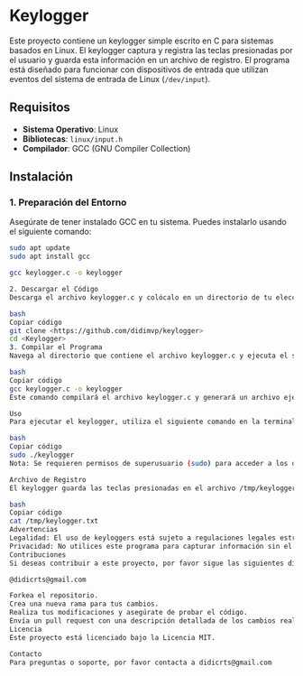 # Keylogger

Este proyecto contiene un keylogger simple escrito en C para sistemas basados en Linux. El keylogger captura y registra las teclas presionadas por el usuario y guarda esta información en un archivo de registro. El programa está diseñado para funcionar con dispositivos de entrada que utilizan eventos del sistema de entrada de Linux (`/dev/input`).

## Requisitos

- **Sistema Operativo**: Linux
- **Bibliotecas**: `linux/input.h`
- **Compilador**: GCC (GNU Compiler Collection)

## Instalación

### 1. Preparación del Entorno

Asegúrate de tener instalado GCC en tu sistema. Puedes instalarlo usando el siguiente comando:

```bash
sudo apt update
sudo apt install gcc

gcc keylogger.c -o keylogger

2. Descargar el Código
Descarga el archivo keylogger.c y colócalo en un directorio de tu elección. Si estás usando un repositorio, clónalo con:

bash
Copiar código
git clone <https://github.com/didimvp/keylogger>
cd <Keylogger>
3. Compilar el Programa
Navega al directorio que contiene el archivo keylogger.c y ejecuta el siguiente comando para compilar el programa:

bash
Copiar código
gcc keylogger.c -o keylogger
Este comando compilará el archivo keylogger.c y generará un archivo ejecutable llamado keylogger en el mismo directorio.

Uso
Para ejecutar el keylogger, utiliza el siguiente comando en la terminal:

bash
Copiar código
sudo ./keylogger
Nota: Se requieren permisos de superusuario (sudo) para acceder a los dispositivos de entrada (/dev/input).

Archivo de Registro
El keylogger guarda las teclas presionadas en el archivo /tmp/keylogger.txt. Puedes visualizar el contenido del archivo con:

bash
Copiar código
cat /tmp/keylogger.txt
Advertencias
Legalidad: El uso de keyloggers está sujeto a regulaciones legales estrictas. Asegúrate de tener permiso para usar este programa y de cumplir con las leyes y políticas de privacidad aplicables.
Privacidad: No utilices este programa para capturar información sin el consentimiento adecuado.
Contribuciones
Si deseas contribuir a este proyecto, por favor sigue las siguientes directrices:

@didicrts@gmail.com

Forkea el repositorio.
Crea una nueva rama para tus cambios.
Realiza tus modificaciones y asegúrate de probar el código.
Envía un pull request con una descripción detallada de los cambios realizados.
Licencia
Este proyecto está licenciado bajo la Licencia MIT.

Contacto
Para preguntas o soporte, por favor contacta a didicrts@gmail.com
